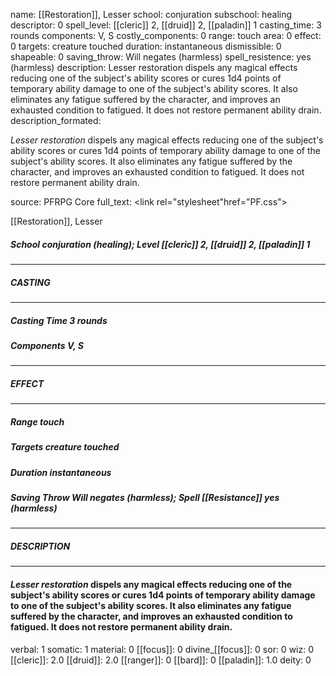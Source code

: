name: [[Restoration]], Lesser
school: conjuration
subschool: healing
descriptor: 0
spell_level: [[cleric]] 2, [[druid]] 2, [[paladin]] 1
casting_time: 3 rounds
components: V, S
costly_components: 0
range: touch
area: 0
effect: 0
targets: creature touched
duration: instantaneous
dismissible: 0
shapeable: 0
saving_throw: Will negates (harmless)
spell_resistence: yes (harmless)
description: Lesser restoration dispels any magical effects reducing one of the subject's ability scores or cures 1d4 points of temporary ability damage to one of the subject's ability scores. It also eliminates any fatigue suffered by the character, and improves an exhausted condition to fatigued. It does not restore permanent ability drain.
description_formated: <p><i>Lesser restoration</i> dispels any magical effects reducing one of the subject's ability scores or cures 1d4 points of temporary ability damage to one of the subject's ability scores. It also eliminates any fatigue suffered by the character, and improves an exhausted condition to fatigued. It does not restore permanent ability drain.</p>
source: PFRPG Core
full_text: <link rel="stylesheet"href="PF.css"><div class="heading"><p class="alignleft">[[Restoration]], Lesser</p><div style="clear: both;"></div></div><div><h5><b>School </b>conjuration (healing); <b>Level </b>[[cleric]] 2, [[druid]] 2, [[paladin]] 1</h5></div><hr/><div><h5><b>CASTING</b></h5></div><hr/><div><h5><b>Casting Time </b>3 rounds</h5><h5><b>Components </b>V, S</h5></div><hr/><div><h5><b>EFFECT</b></h5></div><hr/><div><h5><b>Range </b>touch</h5><h5><b>Targets </b>creature touched</h5><h5><b>Duration </b>instantaneous</h5><h5><b>Saving Throw </b>Will negates (harmless); <b>Spell [[Resistance]] </b>yes (harmless)</h5></div><hr/><div><h5><b>DESCRIPTION</b></h5></div><hr/><div><h4><p><i>Lesser restoration</i> dispels any magical effects reducing one of the subject's ability scores or cures 1d4 points of temporary ability damage to one of the subject's ability scores. It also eliminates any fatigue suffered by the character, and improves an exhausted condition to fatigued. It does not restore permanent ability drain.</p></h4></div>
verbal: 1
somatic: 1
material: 0
[[focus]]: 0
divine_[[focus]]: 0
sor: 0
wiz: 0
[[cleric]]: 2.0
[[druid]]: 2.0
[[ranger]]: 0
[[bard]]: 0
[[paladin]]: 1.0
deity: 0
